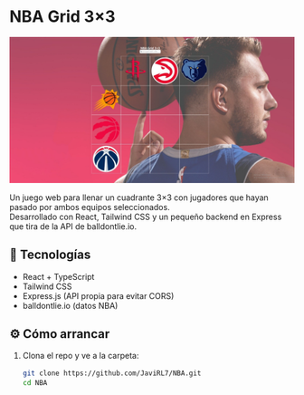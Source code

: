 # NBA Grid 3×3  
![Foto1](./public/foto1.jpeg)  

Un juego web para llenar un cuadrante 3×3 con jugadores que hayan pasado por ambos equipos seleccionados.  
Desarrollado con React, Tailwind CSS y un pequeño backend en Express que tira de la API de balldontlie.io.  

## 🚀 Tecnologías  
- React + TypeScript  
- Tailwind CSS  
- Express.js (API propia para evitar CORS)  
- balldontlie.io (datos NBA)  

## ⚙️ Cómo arrancar  
1. Clona el repo y ve a la carpeta:  
   ```bash
   git clone https://github.com/JaviRL7/NBA.git
   cd NBA
